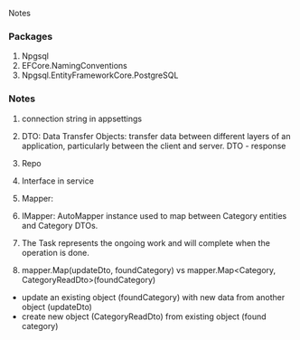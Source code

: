 Notes

### Packages

1. Npgsql
2. EFCore.NamingConventions
3. Npgsql.EntityFrameworkCore.PostgreSQL

### Notes

1. connection string in appsettings
2. DTO: Data Transfer Objects: transfer data between different layers of an application, particularly between the client and server. DTO - response
3. Repo
4. Interface in service
5. Mapper:
6. IMapper: AutoMapper instance used to map between Category entities and Category DTOs.

7. The Task represents the ongoing work and will complete when the operation is done.

8. mapper.Map(updateDto, foundCategory) vs mapper.Map<Category, CategoryReadDto>(foundCategory)

- update an existing object (foundCategory) with new data from another object (updateDto)
- create new object (CategoryReadDto) from existing object (found category)
